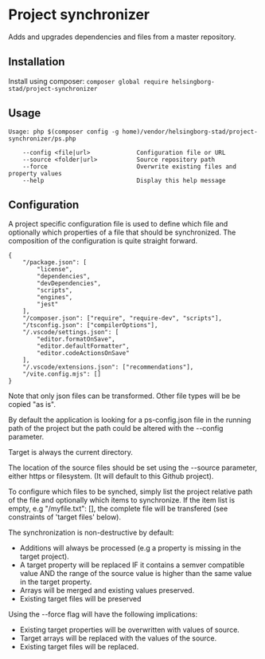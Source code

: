 # Project synchronizer
Adds and upgrades dependencies and files from a master repository.

## Installation
Install using composer:
```composer global require helsingborg-stad/project-synchronizer```

## Usage
```
Usage: php $(composer config -g home)/vendor/helsingborg-stad/project-synchronizer/ps.php

	--config <file|url>            	Configuration file or URL
	--source <folder|url>          	Source repository path
	--force							Overwrite existing files and property values
	--help                         	Display this help message
```

## Configuration
A project specific configuration file is used to define which file and optionally which properties of a file that should be synchronized. The composition of the configuration is quite straight forward. 

````
{
	"/package.json": [
		"license",
		"dependencies",
		"devDependencies",
		"scripts",
		"engines",
		"jest"
	],
	"/composer.json": ["require", "require-dev", "scripts"],
	"/tsconfig.json": ["compilerOptions"],
	"/.vscode/settings.json": [
		"editor.formatOnSave",
		"editor.defaultFormatter",
		"editor.codeActionsOnSave"
	],
	"/.vscode/extensions.json": ["recommendations"],
	"/vite.config.mjs": []
}
````
Note that only json files can be transformed. Other file types will be be copied "as is".

By default the application is looking for a ps-config.json file in the running path of the project 
but the path could be altered with the --config parameter.

Target is always the current directory.

The location of the source files should be set using the --source parameter, either https or filesystem. (It will default to this Github project).

To configure which files to be synched, simply list the project relative path of the file 
and optionally which items to synchronize. If the item list is empty, e.g "/myfile.txt": [], the complete file will be transfered (see constraints of 'target files' below).

The synchronization is non-destructive by default:
- Additions will always be processed (e.g a property is missing in the target project).
- A target property will be replaced IF it contains a semver compatible value AND the range of the
source value is higher than the same value in the target property.
- Arrays will be merged and existing values preserved.
- Existing target files will be preserved 

Using the --force flag will have the following implications:
- Existing target properties will be overwritten with values of source.
- Target arrays will be replaced with the values of the source.
- Existing target files will be replaced.
